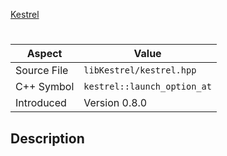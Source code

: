 [Kestrel](index.md)
# 
| Aspect | Value |
| --- | --- |
| Source File | `libKestrel/kestrel.hpp` |
| C++ Symbol | `kestrel::launch_option_at` |
| Introduced | Version 0.8.0 |
## Description
